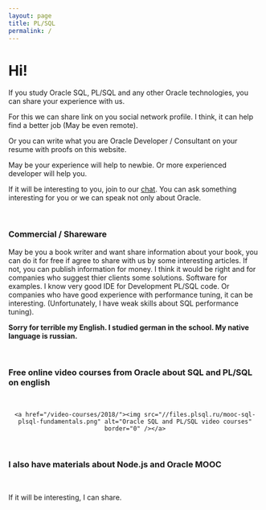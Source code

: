 ```yaml
---
layout: page
title: PL/SQL
permalink: /
---
```


# Hi!

If you study Oracle SQL, PL/SQL and any other Oracle technologies, you can share your experience with us.

For this we can share link on you social network profile. I think, it can help find a better job (May be even remote).

Or you can write what you are Oracle Developer / Consultant on your resume with proofs on this website.

May be your experience will help to newbie. Or more experienced developer will help you.

If it will be interesting to you, join to our <a href="https://oracledba.net/chat/">chat</a>. You can ask something interesting for you or we can speak not only about Oracle.

<br/>

### Commercial / Shareware

May be you a book writer and want share information about your book, you can do it for free if agree to share with us by some interesting articles. If not, you can publish information for money. I think it would be right and for companies who suggest thier clients some solutions. Software for examples. I know very good IDE for Development PL/SQL code. Or companies who have good experience with performance tuning, it can be interesting. (Unfortunately, I have weak skills about SQL performance tuning).

**Sorry for terrible my English. I studied german in the school. My native language is russian.**

<br/>

### Free online video courses from Oracle about SQL and PL/SQL on english

<br/>

<div align="center">

    <a href="/video-courses/2018/"><img src="//files.plsql.ru/mooc-sql-plsql-fundamentals.png" alt="Oracle SQL and PL/SQL video courses" border="0" /></a>

</div>

<br/>

### I also have materials about Node.js and Oracle MOOC

<br/>

If it will be interesting, I can share.

